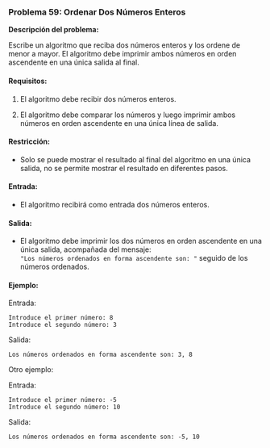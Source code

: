 ### **Problema 59: Ordenar Dos Números Enteros**

**Descripción del problema:**

Escribe un algoritmo que reciba dos números enteros y los ordene de menor a mayor. El algoritmo debe imprimir ambos números en orden ascendente en una única salida al final.

#### Requisitos:

1. El algoritmo debe recibir dos números enteros.
   
2. El algoritmo debe comparar los números y luego imprimir ambos números en orden ascendente en una única línea de salida.

#### Restricción:

- Solo se puede mostrar el resultado al final del algoritmo en una única salida, no se permite mostrar el resultado en diferentes pasos.

#### Entrada:

- El algoritmo recibirá como entrada dos números enteros.

#### Salida:

- El algoritmo debe imprimir los dos números en orden ascendente en una única salida, acompañada del mensaje:  
  `"Los números ordenados en forma ascendente son: "` seguido de los números ordenados.

#### Ejemplo:

Entrada:
```
Introduce el primer número: 8
Introduce el segundo número: 3
```

Salida:
```
Los números ordenados en forma ascendente son: 3, 8
```

Otro ejemplo:

Entrada:
```
Introduce el primer número: -5
Introduce el segundo número: 10
```

Salida:
```
Los números ordenados en forma ascendente son: -5, 10
```

